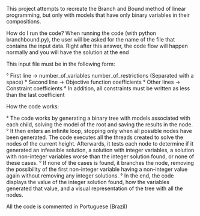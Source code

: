 This project attempts to recreate the Branch and Bound method of linear programming, but only with models that have only binary variables in their compositions.

How do I run the code? 
    When running the code (with python branchbound.py), the user will be asked for the name of the file that contains the input data. Right after this answer, the code flow will happen normally and you will have the solution at the end

This input file must be in the following form:

  ° First line -> number_of_variables number_of_restrictions (Separated with a space)
  ° Second line -> Objective function coefficients
  ° Other lines -> Constraint coefficients
  ° In addition, all constraints must be written as less than the last coefficient

How the code works:

  ° The code works by generating a binary tree with models associated with each child, solving the model of the root and saving the results in the node. 
  ° It then enters an infinite loop, stopping only when all possible nodes have been generated. The code executes all the threads created to solve the nodes of the current height. Afterwards, it tests each node to determine if it generated an infeasible solution, a solution with integer variables, a solution with non-integer variables worse than the integer solution found, or none of these cases.
  ° If none of the cases is found, it branches the node, removing the possibility of the first non-integer variable having a non-integer value again without removing any integer solutions. 
  ° In the end, the code displays the value of the integer solution found, how the variables generated that value, and a visual representation of the tree with all the nodes.

  All the code is commented in Portuguese (Brazil)
